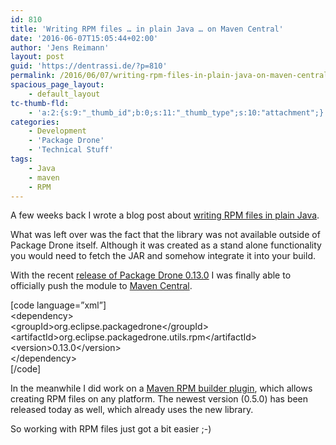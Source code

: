 ```yaml
---
id: 810
title: 'Writing RPM files … in plain Java … on Maven Central'
date: '2016-06-07T15:05:44+02:00'
author: 'Jens Reimann'
layout: post
guid: 'https://dentrassi.de/?p=810'
permalink: /2016/06/07/writing-rpm-files-in-plain-java-on-maven-central/
spacious_page_layout:
    - default_layout
tc-thumb-fld:
    - 'a:2:{s:9:"_thumb_id";b:0;s:11:"_thumb_type";s:10:"attachment";}'
categories:
    - Development
    - 'Package Drone'
    - 'Technical Stuff'
tags:
    - Java
    - maven
    - RPM
---
```


A few weeks back I wrote a blog post about [writing RPM files in plain Java](https://dentrassi.de/2016/04/15/writing-rpm-files-in-plain-java/).

What was left over was the fact that the library was not available outside of Package Drone itself. Although it was created as a stand alone functionality you would need to fetch the JAR and somehow integrate it into your build.

<!-- more -->

With the recent [release of Package Drone 0.13.0](https://packagedrone.org/2016/06/06/package-drone-0-13-0-released/) I was finally able to officially push the module to [Maven Central](https://search.maven.org/#artifactdetails|org.eclipse.packagedrone|org.eclipse.packagedrone.utils.rpm|0.13.0|jar).

\[code language=”xml”\]  
&lt;dependency&gt;  
 &lt;groupId&gt;org.eclipse.packagedrone&lt;/groupId&gt;  
 &lt;artifactId&gt;org.eclipse.packagedrone.utils.rpm&lt;/artifactId&gt;  
 &lt;version&gt;0.13.0&lt;/version&gt;  
&lt;/dependency&gt;  
\[/code\]

In the meanwhile I did work on a [Maven RPM builder plugin](https://dentrassi.de/2016/04/26/building-rpms-on-any-platform-with-maven/), which allows creating RPM files on any platform. The newest version (0.5.0) has been released today as well, which already uses the new library.

So working with RPM files just got a bit easier ;-)
